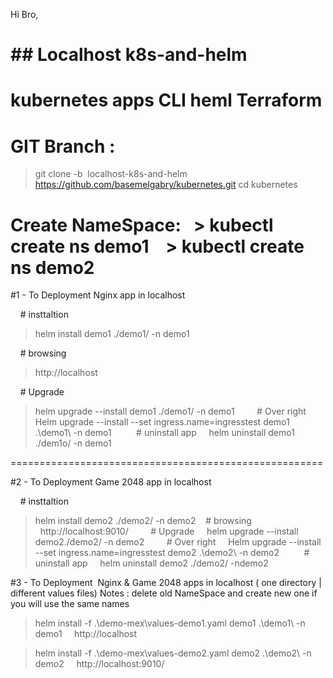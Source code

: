 Hi Bro,
# ## Localhost k8s-and-helm
# kubernetes apps CLI heml Terraform

# GIT Branch : 
> git clone -b  localhost-k8s-and-helm https://github.com/basemelgabry/kubernetes.git
> cd kubernetes
# Create NameSpace:   > kubectl create ns demo1    > kubectl create ns demo2

#1 - To Deployment Nginx app in localhost

    # insttaltion 
    
> helm install demo1 ./demo1/ -n demo1
> 
    # browsing  
    
> http://localhost   
    
    # Upgrade 
    
> helm upgrade --install demo1 ./demo1/ -n demo1
    
    # Over right
    
> Helm upgrade --install --set ingress.name=ingresstest demo1 .\demo1\ -n demo1
    
    # uninstall app
    
> helm uninstall demo1 ./dem1o/ -n demo1

======================================================

#2 - To Deployment Game 2048 app in localhost

    # insttaltion
   
> helm install demo2 ./demo2/ -n demo2    # browsing      http://localhost:9010/
   
    # Upgrade
   
> helm upgrade --install demo2./demo2/ -n demo2
   
    # Over right
   
> Helm upgrade --install --set ingress.name=ingresstest demo2 .\demo2\ -n demo2
    
    # uninstall app
   
> helm uninstall demo2 ./demo2/ -ndemo2


#3 - To Deployment  Nginx & Game 2048 apps in localhost ( one directory | different values files)
Notes : delete old NameSpace and create new one if you will use the same names

> helm install -f .\demo-mex\values-demo1.yaml demo1 .\demo1\ -n demo1    
     http://localhost

> helm install -f .\demo-mex\values-demo2.yaml demo2 .\demo2\ -n demo2
    http://localhost:9010/


